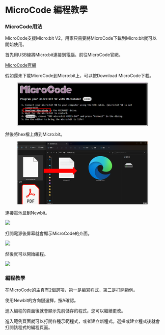 # MicroCode 編程教學

### MicroCode用法

MicroCode支援Micro:bit V2，用家只需要將MicroCode下載到Micro:bit就可以開始使用。

首先用USB線將Micro:bit連接到電腦。前往MicroCode官網。

[MicroCode官網](https://microsoft.github.io/microcode/#H4sIAMDPv2MAA32OWwuCMBiG/1JmB3aZIrXhFJmH5V1lwre0AhWdv75PZ9BVVy8PvKe7Zv2tJs/8mNZUvfe0OkBYtah0UY7aQDJ6IEUPkaC7TDMnTAzHhoMAWFGK4cdP//q5chwKyPEZpFw1+CPG/Svmt5Fghe8yZ+aHN3B35sDwSnMPu6aMbS2b5muZWsQ/4Tbght2SpVdMua939rhsnUs2XjLSUfWCQtEucDeaAyMf85b1ohABAAA=)

假如還未下載MicroCode到Micro:bit上，可以按Download MicroCode下載。

<figure><img src="../../../.gitbook/assets/image (2) (1) (1) (1) (1) (1) (1) (1) (1) (1) (1) (1) (1) (1) (1) (1) (1) (1) (1) (1) (1) (1) (1) (1) (1).png" alt=""><figcaption></figcaption></figure>

然後將hex檔上傳到Micro:bit。

<figure><img src="../../../.gitbook/assets/image (3) (1) (1) (1) (1) (1) (1) (1) (1) (1) (1) (1) (1) (1) (1) (1) (1) (1) (1).png" alt=""><figcaption></figcaption></figure>

連接電池盒到Newbit。

![](https://kittenbothk.readthedocs.io/en/latest/_images/newbit2.png)

打開電源後屏幕就會顯示MicroCode的介面。

![](https://kittenbothk.readthedocs.io/en/latest/_images/newbit3.png)

然後就可以開始編程。

![](https://kittenbothk.readthedocs.io/en/latest/_images/newbit4.png)

### 編程教學

在MicroCode的主頁有2個選項，第一是編寫程式，第二是打開範例。

使用Newbit的方向鍵選擇，按A確認。

進入編程的頁面後就會顯示先前儲存的程式，您可以繼續更改。

進入範例頁面就可以打開各種示範程式，或者建立新程式。選擇或建立程式後就會打開該程式的編程頁面。

